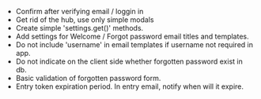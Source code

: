 - Confirm after verifying email / loggin in
- Get rid of the hub, use only simple modals
- Create simple 'settings.get()' methods.
- Add settings for Welcome / Forgot password email titles and templates.
- Do not include 'username' in email templates if username not required in app.
- Do not indicate on the client side whether forgotten password exist in db.
- Basic validation of forgotten password form.
- Entry token expiration period. In entry email, notify when will it expire.




